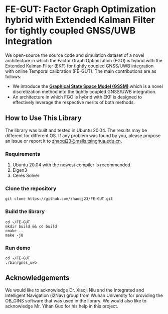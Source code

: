 # FE-GUT: Factor Graph Optimization hybrid with Extended Kalman Filter for tightly coupled GNSS/UWB Integration
We open-source the source code and simulation dataset of a novel architecture in which the Factor Graph Optimization (FGO) is hybrid with the Extended Kalman Filter (EKF) for tightly coupled GNSS/UWB integration with online Temporal calibration (FE-GUT). The main contributions are as follows:
* We introduce the **[Graphical State Space Model (GSSM)](https://github.com/shaolinbit/GraphicalStateSpaceModel)** which is a novel discretization method into the tightly coupled GNSS/UWB integration. 
* An architecture in which FGO is hybrid with EKF is designed to effectively leverage the respective merits of both methods.
## How to Use This Library
The library was built and tested in Ubuntu 20.04. The results may be different for different OS. If any problem was found by you, please propose an issue or report it to zhaoqj23@mails.tsinghua.edu.cn.
### Requirements
1) Ubuntu 20.04 with the newest compiler is recommended.
2) Eigen3
3) Ceres Solver
### Clone the repository
```git clone https://github.com/zhaoqj23/FE-GUT.git```
### Build the library
```
cd ~/FE-GUT
mkdir build && cd build
cmake ..
make -j8
```
### Run demo
```
cd ~/FE-GUT
./bin/gnss_uwb
```
## Acknowledgements
We would like to acknowledge Dr. Xiaoji Niu and the Integrated and Intelligent Navigation (i2Nav) group from Wuhan University for providing the OB_GINS software that was used in the library. We would also like to acknowledge Mr. Yihan Guo for his help in this project.
